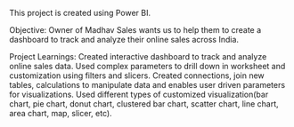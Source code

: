 This project is created using Power BI.

Objective: Owner of Madhav Sales wants us to help them to create a dashboard to track and analyze their online sales across India.

Project Learnings:
Created interactive dashboard to track and analyze online sales data. 
Used complex parameters to drill down in worksheet and customization using filters and slicers. 
Created connections, join new tables, calculations to manipulate data and enables user driven parameters for visualizations. 
Used different types of customized visualization(bar chart, pie chart, donut chart, clustered bar chart, scatter chart, line chart, area chart, map, slicer, etc).
